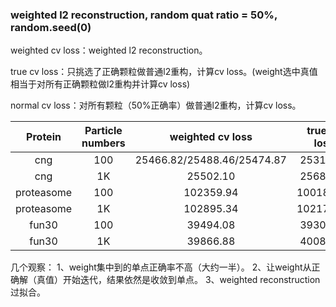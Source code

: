 ### weighted l2 reconstruction, random quat ratio = 50%, random.seed(0)
weighted cv loss：weighted l2 reconstruction。

true cv loss：只挑选了正确颗粒做普通l2重构，计算cv loss。(weight选中真值相当于对所有正确颗粒做l2重构并计算cv loss)

normal cv loss：对所有颗粒（50%正确率）做普通l2重构，计算cv loss。

| Protein | Particle numbers | weighted cv loss| true cv loss |
| :-----: | :-----: | :-----: | :-----: | 
| cng | 100 | 25466.82/25488.46/25474.87 | 25318.14 |
| cng | 1K | 25502.10 | 25689.61 |  
| proteasome | 100 | 102359.94 | 100185.14 |
| proteasome | 1K | 102895.34 | 102170.22 |
| fun30 | 100 | 39494.08 | 39300.02 |
| fun30 | 1K | 39866.88 | 40083.74 |

几个观察：
1、weight集中到的单点正确率不高（大约一半）。
2、让weight从正确解（真值）开始迭代，结果依然是收敛到单点。
3、weighted reconstruction过拟合。







